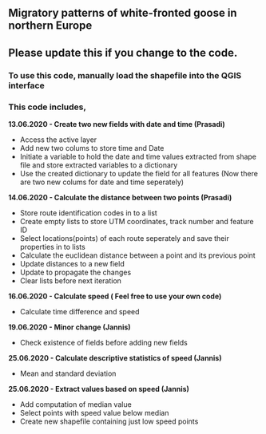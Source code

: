 ## Migratory patterns of white-fronted goose in northern Europe

## Please update this if you change to the code.

### To use this code, manually load the shapefile into the QGIS interface

### This code includes,
**13.06.2020 - Create two new fields with date and time (Prasadi)**
  * Access the active layer
  * Add new two colums to store time and Date
  * Initiate a variable to hold the date and time values extracted from shape file and store extracted variables to a dictionary
  * Use the created dictionary to update the field for all features (Now there are two new colums for date and time seperately)

**14.06.2020 - Calculate the distance between two points (Prasadi)**
 * Store route identification codes in to a list
 * Create empty lists to store UTM coordinates, track number and feature ID
 * Select locations(points) of each route seperately and save their properties in to lists
 * Calculate the euclidean distance between a point and its previous point
 * Update distances to a new field
 * Update to propagate the changes
 * Clear lists before next iteration
 
**16.06.2020 - Calculate speed ( Feel free to use your own code)**
 * Calculate time difference and speed
 
**19.06.2020 - Minor change (Jannis)**
 * Check existence of fields before adding new fields

**25.06.2020 - Calculate descriptive statistics of speed (Jannis)**
 * Mean and standard deviation

**25.06.2020 - Extract values based on speed (Jannis)**
 * Add computation of median value
 * Select points with speed value below median
 * Create new shapefile containing just low speed points
